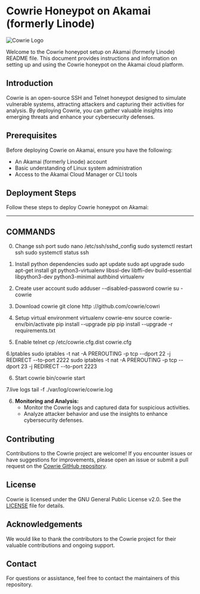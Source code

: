 # Cowrie Honeypot on Akamai (formerly Linode)

![Cowrie Logo](https://github.com/micheloosterhof/cowrie/raw/master/docs/cowrie.png)

Welcome to the Cowrie honeypot setup on Akamai (formerly Linode) README file. This document provides instructions and information on setting up and using the Cowrie honeypot on the Akamai cloud platform.

## Introduction
Cowrie is an open-source SSH and Telnet honeypot designed to simulate vulnerable systems, attracting attackers and capturing their activities for analysis. By deploying Cowrie, you can gather valuable insights into emerging threats and enhance your cybersecurity defenses.

## Prerequisites
Before deploying Cowrie on Akamai, ensure you have the following:
- An Akamai (formerly Linode) account
- Basic understanding of Linux system administration
- Access to the Akamai Cloud Manager or CLI tools

## Deployment Steps
Follow these steps to deploy Cowrie honeypot on Akamai:

--------------------------------------------------------------
COMMANDS
--------------------------------------------------------------
0. Change ssh port
sudo nano /etc/ssh/sshd_config
sudo systemctl restart ssh
sudo systemctl status ssh

1. Install python dependencies
 sudo apt update
 sudo apt upgrade
sudo apt-get install git python3-virtualenv libssl-dev libffi-dev build-essential libpython3-dev python3-minimal authbind virtualenv

2. Create user account
sudo adduser --disabled-password cowrie
su - cowrie

3. Download cowrie
git clone http ://github.com/cowrie/cowri

4. Setup virtual environment
 virtualenv cowrie-env
 source cowrie-env/bin/activate
 pip install --upgrade pip
 pip install --upgrade -r requirements.txt

5. Enable telnet
 cp /etc/cowrie.cfg.dist cowrie.cfg

6.Iptables
sudo iptables -t nat -A PREROUTING -p tcp --dport 22 -j REDIRECT --to-port 2222
sudo iptables -t nat -A PREROUTING -p tcp --dport 23 -j REDIRECT --to-port 2223

6. Start cowrie
bin/cowrie start

7.live logs
tail -f ./var/log/cowrie/cowrie.log


6. **Monitoring and Analysis:**
   - Monitor the Cowrie logs and captured data for suspicious activities.
   - Analyze attacker behavior and use the insights to enhance cybersecurity defenses.

## Contributing
Contributions to the Cowrie project are welcome! If you encounter issues or have suggestions for improvements, please open an issue or submit a pull request on the [Cowrie GitHub repository](https://github.com/cowrie/cowrie).

## License
Cowrie is licensed under the GNU General Public License v2.0. See the [LICENSE](https://github.com/cowrie/cowrie/blob/master/LICENSE) file for details.

## Acknowledgements
We would like to thank the contributors to the Cowrie project for their valuable contributions and ongoing support.

## Contact
For questions or assistance, feel free to contact the maintainers of this repository.

